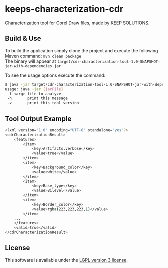 keeps-characterization-cdr
==========================

Characterization tool for Corel Draw files, made by KEEP SOLUTIONS.


## Build & Use

To build the application simply clone the project and execute the following Maven command: `mvn clean package`  
The binary will appear at `target/cdr-characterization-tool-1.0-SNAPSHOT-jar-with-dependencies.jar`

To see the usage options execute the command:

```bash
$ java -jar target/cdr-characterization-tool-1.0-SNAPSHOT-jar-with-dependencies.jar -h
usage: java -jar [jarFile]
 -f <arg> file to analyze
 -h       print this message
 -v       print this tool version
```

## Tool Output Example
```bash
<?xml version="1.0" encoding="UTF-8" standalone="yes"?>
<cdrCharacterizationResult>
    <features>
        <item>
            <key>Artifacts.verbose</key>
            <value>true</value>
        </item>
        <item>
            <key>Background_color</key>
            <value>white</value>
        </item>
        <item>
            <key>Base_type</key>
            <value>Bilevel</value>
        </item>
        <item>
            <key>Border_color</key>
            <value>rgba(223,223,223,1)</value>
        </item>
	...
    </features>
    <valid>true</valid>
</cdrCharacterizationResult>
```

## License

This software is available under the [LGPL version 3 license](LICENSE).

